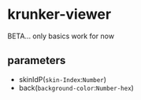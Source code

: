 # krunker-viewer
BETA... only basics work for now
## parameters
- skinIdP(``skin-Index``:``Number``)
- back(``background-color``:``Number-hex``)
